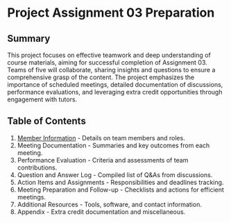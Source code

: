 # Project Assignment 03 Preparation

## Summary
This project focuses on effective teamwork and deep understanding of course materials, aiming for successful completion of Assignment 03. Teams of five will collaborate, sharing insights and questions to ensure a comprehensive grasp of the content. The project emphasizes the importance of scheduled meetings, detailed documentation of discussions, performance evaluations, and leveraging extra credit opportunities through engagement with tutors.

## Table of Contents

1. [Member Information](members/README.md) - Details on team members and roles.
2. Meeting Documentation - Summaries and key outcomes from each meeting.
3. Performance Evaluation - Criteria and assessments of team contributions.
4. Question and Answer Log - Compiled list of Q&As from discussions.
5. Action Items and Assignments - Responsibilities and deadlines tracking.
6. Meeting Preparation and Follow-up - Checklists and actions for efficient meetings.
7. Additional Resources - Tools, software, and contact information.
8. Appendix - Extra credit documentation and miscellaneous.
